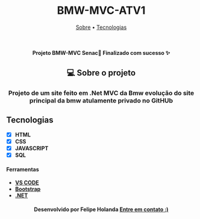 <h1 align="center">BMW-MVC-ATV1</h1>

<p align="center">
  <a href="#-sobre-o-projeto">Sobre</a> •
  <a href="#tecnologias">Tecnologias</a>
</p>
<br>

<p align="center">
 <h4 align="center"> Projeto BMW-MVC Senac🚀 Finalizado com sucesso ✨
  </h4>

<!--Sobre o projeto-->
<h2 align="center">💻 Sobre o projeto</h2>

<h3 align="center">Projeto de um site feito em .Net MVC da Bmw evolução do site principal da bmw atulamente privado no GitHUb</h3>


## Tecnologias

- [x] **HTML**
- [x] **CSS**
- [x] **JAVASCRIPT**
- [x] **SQL**

#### Ferramentas
- [**VS CODE**](https://code.visualstudio.com/)
- [**Bootstrap**](https://getbootstrap.com/)
- [**.NET**](https://dotnet.microsoft.com/en-us/)


<h4 align=center>Desenvolvido por Felipe Holanda <a href="https://www.linkedin.com/in/felipe-holanda-de-freitas-3a91281a2/"> <strong>Entre em contato</strong> :)</a></a></h4>





